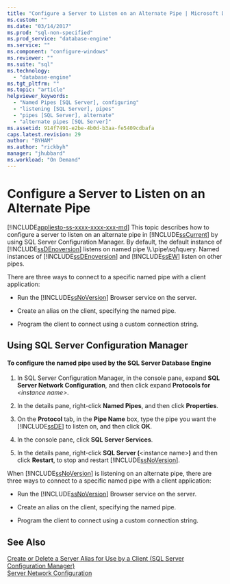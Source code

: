 ```yaml
---
title: "Configure a Server to Listen on an Alternate Pipe | Microsoft Docs"
ms.custom: ""
ms.date: "03/14/2017"
ms.prod: "sql-non-specified"
ms.prod_service: "database-engine"
ms.service: ""
ms.component: "configure-windows"
ms.reviewer: ""
ms.suite: "sql"
ms.technology: 
  - "database-engine"
ms.tgt_pltfrm: ""
ms.topic: "article"
helpviewer_keywords: 
  - "Named Pipes [SQL Server], configuring"
  - "listening [SQL Server], pipes"
  - "pipes [SQL Server], alternate"
  - "alternate pipes [SQL Server]"
ms.assetid: 914f7491-e2be-4b0d-b3aa-fe5409cdbafa
caps.latest.revision: 29
author: "BYHAM"
ms.author: "rickbyh"
manager: "jhubbard"
ms.workload: "On Demand"
---
```

# Configure a Server to Listen on an Alternate Pipe
[!INCLUDE[appliesto-ss-xxxx-xxxx-xxx-md](../../includes/appliesto-ss-xxxx-xxxx-xxx-md.md)]
  This topic describes how to configure a server to listen on an alternate pipe in [!INCLUDE[ssCurrent](../../includes/sscurrent-md.md)] by using SQL Server Configuration Manager. By default, the default instance of [!INCLUDE[ssDEnoversion](../../includes/ssdenoversion-md.md)] listens on named pipe \\\\.\pipe\sql\query. Named instances of [!INCLUDE[ssDEnoversion](../../includes/ssdenoversion-md.md)] and [!INCLUDE[ssEW](../../includes/ssew-md.md)] listen on other pipes.  
  
 There are three ways to connect to a specific named pipe with a client application:  
  
-   Run the [!INCLUDE[ssNoVersion](../../includes/ssnoversion-md.md)] Browser service on the server.  
  
-   Create an alias on the client, specifying the named pipe.  
  
-   Program the client to connect using a custom connection string.  
  
##  <a name="SSMSProcedure"></a> Using SQL Server Configuration Manager  
  
#### To configure the named pipe used by the SQL Server Database Engine  
  
1.  In SQL Server Configuration Manager, in the console pane, expand **SQL Server Network Configuration**, and then click expand **Protocols for** *\<instance name>*.  
  
2.  In the details pane, right-click **Named Pipes**, and then click **Properties**.  
  
3.  On the **Protocol** tab, in the **Pipe Name** box, type the pipe you want the [!INCLUDE[ssDE](../../includes/ssde-md.md)] to listen on, and then click **OK**.  
  
4.  In the console pane, click **SQL Server Services**.  
  
5.  In the details pane, right-click **SQL Server (**\<instance name>**)** and then click **Restart**, to stop and restart [!INCLUDE[ssNoVersion](../../includes/ssnoversion-md.md)].  
  
 When [!INCLUDE[ssNoVersion](../../includes/ssnoversion-md.md)] is listening on an alternate pipe, there are three ways to connect to a specific named pipe with a client application:  
  
-   Run the [!INCLUDE[ssNoVersion](../../includes/ssnoversion-md.md)] Browser service on the server.  
  
-   Create an alias on the client, specifying the named pipe.  
  
-   Program the client to connect using a custom connection string.  
  
## See Also  
 [Create or Delete a Server Alias for Use by a Client &#40;SQL Server Configuration Manager&#41;](../../database-engine/configure-windows/create-or-delete-a-server-alias-for-use-by-a-client.md)   
 [Server Network Configuration](../../database-engine/configure-windows/server-network-configuration.md)  
  
  
